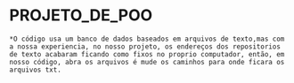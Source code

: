 # PROJETO_DE_POO

    *O código usa um banco de dados baseados em arquivos de texto,mas com a nossa experiencia, no nosso projeto, os endereços dos repositorios de texto acabaram ficando como fixos no proprio computador, então, em nosso código, abra os arquivos é mude os caminhos para onde ficara os arquivos txt.

